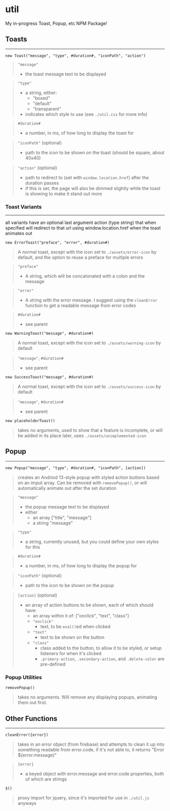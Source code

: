 # util

My in-progress Toast, Popup, etc NPM Package!

## Toasts

---

`new Toast("message", "type", #duration#, "iconPath", "action")`

> `"message"`
>
> - the toast message text to be displayed

> `"type"`
>
> - a string, either:
>   - "boxed"
>   - "default"
>   - "transparent"
> - indicates which style to use (see `./util.css` for more info)

> `#duration#`
>
> - a number, in ms, of how long to display the toast for

> `"iconPath"` (optional)
>
> - path to the icon to be shown on the toast (should be square, about 40x40)

> `"action"` (optional)
>
> - path to redirect to (set with `window.location.href`) after the duration passes
> - if this is set, the page will also be dimmed slightly while the toast is showing to make it stand out more

### Toast Variants

---

all variants have an optional last argument action (type string) that when specified will redirect to that url using window.location.href when the toast animates out

`new ErrorToast("preface", "error", #duration#)`

> A normal toast, except with the icon set to `./assets/error-icon` by default, and the option to reuse a preface for multiple errors

> `"preface"`
>
> - A string, which will be concatonated with a colon and the message

> `"error"`
>
> - A string with the error message. I suggest using the `cleanError` function to get a readable message from error codes

> `#duration#`
>
> - see parent

`new WarningToast("message", #duration#)`

> A normal toast, except with the icon set to `./assets/warning-icon` by default

> `"message"`, `#duration#`
>
> - see parent

`new SuccessToast("message", #duration#)`

> A normal toast, except with the icon set to `./assets/success-icon` by default

> `"message"`, `#duration#`
>
> - see parent

`new placeholderToast()`

> takes no arguments, used to show that a feature is incomplete, or will be added in its place later, uses `./assets/unimplemented-icon`

## Popup

---

`new Popup("message", "type", #duration#, "iconPath", [action])`

> creates an Andriod 13-style popup with styled action buttons based on an imput array. Can be removed with `removePopup()`, or will automatically animate out after the set duration

> `"message"`
>
> - the popup message text to be displayed
> - either
>   - an array ["title", "message"]
>   - a string "message"

> `"type"`
>
> - a string, currently unused, but you could define your own styles for this

> `#duration#`
>
> - a number, in ms, of how long to display the popup for

> `"iconPath"` (optional)
>
> - path to the icon to be shown on the popup

> `[action]` (optional)
>
> - an array of action buttons to be shown, each of which should have:
>   - an array within it of: ["onclick", "text", "class"]
>   - `"onclick"`
>     - text, to be `eval()`ed when clicked
>   - `"text"`
>     - text to be shown on the button
>   - `"class"`
>     - class added to the button, to allow it to be styled, or setup listeners for when it's clicked
>     - `.primary-action`, `.secondary-action`, and `.delete-color` are pre-defined

### Popup Utilities

`removePopup()`

> takes no arguments. Will remove any displaying popups, animating them out first.

## Other Functions

---

`cleanError({error})`

> takes in an error object (from firebase) and attempts to clean it up into something readable from error.code, if it's not able to, it returns "Error ${error.message}"

> `{error}`
>
> - a keyed object with error.message and error.code properties, both of which are strings

`$()`

> proxy import for jquery, since it's imported for use in `./util.js` anyways

